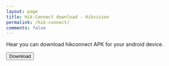 ```yaml
---
layout: page
title: Hik-Connect download - Hikvision
permalink: /hik-connect/
comments: false
---
```


Hear you can download hikconnect APK for your android device.

<a href="https://mobileappstore.oss-cn-hangzhou.aliyuncs.com/Android/Hik-Connect.apk#"><button type="button" class="btn btn-primary">Download</button></a>